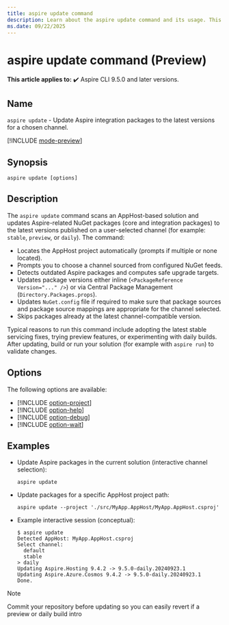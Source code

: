 ```yaml
---
title: aspire update command
description: Learn about the aspire update command and its usage. This command updates Aspire integration package versions in an AppHost-based solution to the latest versions on a selected channel.
ms.date: 09/22/2025
---
```


# aspire update command (Preview)

**This article applies to:** ✔️ Aspire CLI 9.5.0 and later versions.

## Name

`aspire update` - Update Aspire integration packages to the latest versions for a chosen channel.

[!INCLUDE [mode-preview](includes/mode-preview.md)]

## Synopsis

```Command
aspire update [options]
```

## Description

The `aspire update` command scans an AppHost-based solution and updates Aspire-related NuGet packages (core and integration packages) to the latest versions published on a user-selected channel (for example: `stable`, `preview`, or `daily`). The command:

- Locates the AppHost project automatically (prompts if multiple or none located).
- Prompts you to choose a channel sourced from configured NuGet feeds.
- Detects outdated Aspire packages and computes safe upgrade targets.
- Updates package versions either inline (`<PackageReference Version="..." />`) or via Central Package Management (`Directory.Packages.props`).
- Updates `NuGet.config` file if required to make sure that package sources and package source mappings are appropriate for the channel selected.
- Skips packages already at the latest channel-compatible version.

Typical reasons to run this command include adopting the latest stable servicing fixes, trying preview features, or experimenting with daily builds. After updating, build or run your solution (for example with `aspire run`) to validate changes.

## Options

The following options are available:

- [!INCLUDE [option-project](includes/option-project.md)]
- [!INCLUDE [option-help](includes/option-help.md)]
- [!INCLUDE [option-debug](includes/option-debug.md)]
- [!INCLUDE [option-wait](includes/option-wait.md)]

## Examples

- Update Aspire packages in the current solution (interactive channel selection):

  ```Command
  aspire update
  ```

- Update packages for a specific AppHost project path:

  ```Command
  aspire update --project './src/MyApp.AppHost/MyApp.AppHost.csproj'
  ```

- Example interactive session (conceptual):

  ```Command
  $ aspire update
  Detected AppHost: MyApp.AppHost.csproj
  Select channel:
    default
    stable
  > daily
  Updating Aspire.Hosting 9.4.2 -> 9.5.0-daily.20240923.1
  Updating Aspire.Azure.Cosmos 9.4.2 -> 9.5.0-daily.20240923.1
  Done.
  ```

> [!NOTE]
> Commit your repository before updating so you can easily revert if a preview or daily build intro
